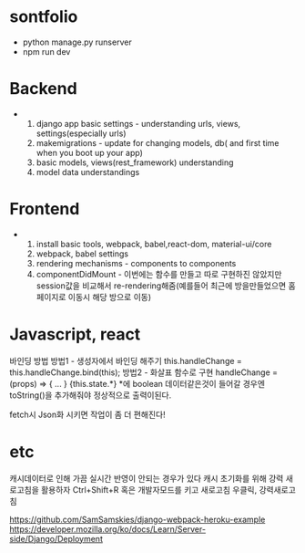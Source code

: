 # sontfolio

- python manage.py runserver
- npm run dev

# Backend

- 1) django app basic settings - understanding urls, views, settings(especially urls)
  2) makemigrations - update for changing models, db( and first time when you boot up your app)
  3) basic models, views(rest_framework) understanding
  4) model data understandings

# Frontend
- 1) install basic tools, webpack, babel,react-dom, material-ui/core
  2) webpack, babel settings
  3) rendering mechanisms - components to components
  4) componentDidMount - 이번에는 함수를 만들고 따로 구현하진 않았지만 session값을 비교해서 re-rendering해줌(예를들어 최근에 방을만들었으면 홈페이지로 이동시 해당 방으로 이동)


# Javascript, react
바인딩 방법
방법1 - 생성자에서 바인딩 해주기
this.handleChange = this.handleChange.bind(this);
방법2 - 화살표 함수로 구현
handleChange = (props) => {
  ...
}
{this.state.*} *에 boolean 데이터같은것이 들어갈 경우엔 toString()을 추가해줘야 정상적으로 출력이된다.

fetch시 Json화 시키면 작업이 좀 더 편해진다!

# etc

캐시데이터로 인해 가끔 실시간 반영이 안되는 경우가 있다
캐시 초기화를 위해 강력 새로고침을 활용하자
Ctrl+Shift+R 혹은 개발자모드를 키고 새로고침 우클릭, 강력새로고침

https://github.com/SamSamskies/django-webpack-heroku-example
https://developer.mozilla.org/ko/docs/Learn/Server-side/Django/Deployment